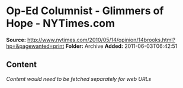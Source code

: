 # Op-Ed Columnist - Glimmers of Hope - NYTimes.com

**Source:** http://www.nytimes.com/2010/05/14/opinion/14brooks.html?hp=&pagewanted=print
**Folder:** Archive
**Added:** 2011-06-03T06:42:51




## Content
*Content would need to be fetched separately for web URLs*
